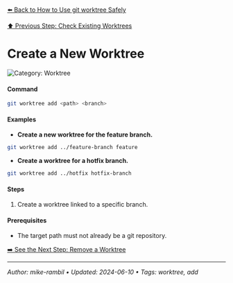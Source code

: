 [⬅️ Back to How to Use git worktree Safely](./how-to-use-git-worktree-safely.md)

[⬆️ Previous Step: Check Existing Worktrees](./check-existing-worktrees.md)

# Create a New Worktree


![Category: Worktree](https://img.shields.io/badge/Category-Worktree-blue)

#### Command
```sh
git worktree add <path> <branch>
```

#### Examples
- **Create a new worktree for the feature branch.** 

 ```sh
git worktree add ../feature-branch feature 
 ```
- **Create a worktree for a hotfix branch.** 

 ```sh
git worktree add ../hotfix hotfix-branch 
 ```


#### Steps
1. Create a worktree linked to a specific branch.


#### Prerequisites
- The target path must not already be a git repository.


[➡️ See the Next Step: Remove a Worktree](./remove-a-worktree.md)

---

_Author: mike-rambil • Updated: 2024-06-10 • Tags: worktree, add_
